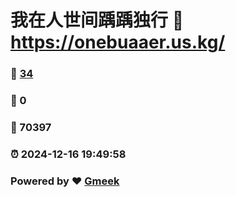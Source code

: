 # 我在人世间踽踽独行 :link: https://onebuaaer.us.kg/ 
### :page_facing_up: [34](https://onebuaaer.us.kg//tag.html) 
### :speech_balloon: 0 
### :hibiscus: 70397 
### :alarm_clock: 2024-12-16 19:49:58 
### Powered by :heart: [Gmeek](https://github.com/Meekdai/Gmeek)
